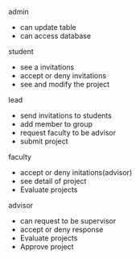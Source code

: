admin
- can update table
- can access database


student
- see a  invitations
- accept or deny invitations
- see and modify the project


lead
- send invitations to students
- add member to group
- request faculty to be advisor
- submit project

faculty
- accept or deny initations(advisor)
- see detail of project
- Evaluate projects
  

advisor
- can request to be supervisor
- accept or deny response
- Evaluate projects
- Approve project
  





